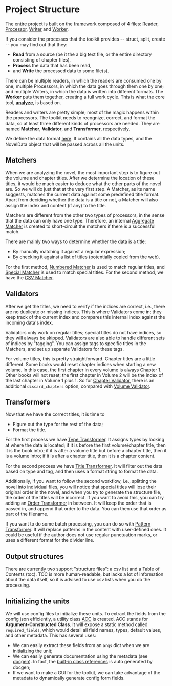 # Project Structure

The entire project is built on the [framework](/framework) composed of 4 files: [Reader](/framework/reader.py), [Processor](/framework/processor.py), [Writer](/framework/writer.py) and [Worker](/framework/worker.py).

If you consider the processes that the toolkit provides -- struct, split, create -- you may find out that they:

- **Read** from a source (be it the a big text file, or the entire directory consisting of chapter files),
- **Process** the data that has been read,
- and **Write** the processed data to some file(s).

There can be multiple readers, in which the readers are consumed one by one; multiple Processors, in which the data goes through them one by one; and multiple Writers, in which the data is written into different formats. The **Worker** puts them together, creating a full work cycle. This is what the core tool, [**analyze**](/toolkit/analyze_novel.py), is based on.

Readers and writers are pretty simple; most of the magic happens within the processors. The toolkit needs to recognize, correct, and format the data, so at least three different kinds of processors are needed. They are named **Matcher**, **Validator**, and **Transformer**, respectively.

We define the data format [here](/common/data.py). It contains all the data types, and the NovelData object that will be passed across all the units.

## Matchers

When we are analyzing the novel, the most important step is to figure out the volume and chapter titles. After we determine the location of these titles, it would be much easier to deduce what the other parts of the novel are. So we will do just that at the very first step. A Matcher, as its name suggests, matches the current data against some predefined title format. Apart from deciding whether the data is a title or not, a Matcher will also assign the index and content (if any) to the title.

Matchers are different from the other two types of processors, in the sense that the data can only have one type. Therefore, an internal [Aggregate Matcher](/processors/matchers/__aggregate_matcher__.py) is created to short-circuit the matchers if there is a successful match.

There are mainly two ways to determine whether the data is a title:

- By manually matching it against a regular expression;
- By checking it against a list of titles (potentially copied from the web).

For the first method, [Numbered Matcher](/processors/matchers/numbered_matcher.py) is used to match regular titles, and [Special Matcher](/processors/matchers/special_matcher.py) is used to match special titles. For the second method, we have the [CSV Matcher](/processors/matchers/csv_matcher.py).

## Validators

After we get the titles, we need to verify if the indices are correct, i.e., there are no duplicate or missing indices. This is where Validators come in; they keep track of the current index and compares this internal index against the incoming data's index.

Validators only work on regular titles; special titles do not have indices, so they will always be skipped. Validators are also able to handle different sets of indices by "tagging". You can assign tags to specific titles in the Matchers, and set up separate Validators for these tags.

For volume titles, this is pretty straightforward. Chapter titles are a little different. Some books would reset chapter indices when starting a new volume. In this case, the first chapter in every volume is always Chapter 1. Other books will not reset; the first chapter in Volume 2 will be the index of the last chapter in Volume 1 plus 1. So for [Chapter Validator](/processors/validators/chapter_validator.py), there is an additional `discard_chapters` option, compared with [Volume Validator](/processors/validators/volume_validator.py).

## Transformers

Now that we have the correct titles, it is time to

- Figure out the type for the rest of the data;
- Format the title.

For the first process we have [Type Transformer](/processors/transformers/type_transformer.py). It assigns types by looking at where the data is located; if it is before the first volume/chapter title, then it is the book intro; if it is after a volume title but before a chapter title, then it is a volume intro; if it is after a chapter title, then it is a chapter content.

For the second process we have [Title Transformer](/processors/transformers/title_transformer.py). It will filter out the data based on type and tag, and then uses a format string to format the data.

Additionally, if you want to follow the second workflow, i.e., splitting the novel into individual files, you will notice that special titles will lose their original order in the novel, and when you try to generate the structure file, the order of the titles will be incorrect. If you want to avoid this, you can try adding an [Order Transformer](/processors/transformers/order_transformer.py) in between. It will keep the order that is passed in, and append that order to the data. You can then use that order as part of the filename.

If you want to do some batch processing, you can do so with [Pattern Transformer](/processors/transformers/pattern_transformer.py). It will replace patterns in the content with user-defined ones. It could be useful if the author does not use regular punctuation marks, or uses a different format for the divider line.

## Output structures

There are currently two support "structure files": a csv list and a Table of Contents (toc). TOC is more human-readable, but lacks a lot of information about the data itself, so it is advised to use csv lists when you do the processing.

## Initializing the units

We will use config files to initialize these units. To extract the fields from the config json efficiently, a utility class [ACC](/common/acc.py) is created. ACC stands for **Argument-Constructed Class**. It will expose a static method called `required_fields`, which would detail all field names, types, default values, and other metadata. This has several uses:

- We can easily extract these fields from an `args` dict when we are initializing the unit;
- We can easily generate documentation using the metadata (see [docgen](/toolkit/generate_docs.py)). In fact, the [built-in class references](/docs/references.md) is auto generated by docgen;
- If we want to make a GUI for the toolkit, we can take advantage of the metadata to dynamically generate config form fields.
